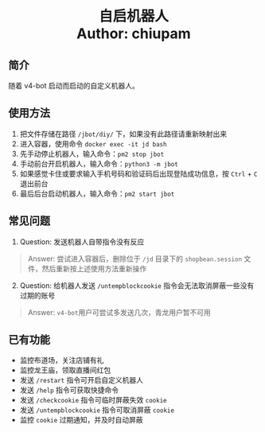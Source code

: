 <h1 align="center">
  自启机器人
  <br>
  Author: chiupam
</h1>

## 简介
随着 v4-bot 启动而启动的自定义机器人。
## 使用方法
1. 把文件存储在路径 `/jbot/diy/` 下，如果没有此路径请重新映射出来
2. 进入容器，使用命令 `docker exec -it jd bash`
3. 先手动停止机器人，输入命令：`pm2 stop jbot`
4. 手动前台开启机器人，输入命令：`python3 -m jbot`
5. 如果感觉卡住或要求输入手机号码和验证码后出现登陆成功信息，按 `Ctrl` + `C` 退出前台
6. 最后后台启动机器人，输入命令：`pm2 start jbot`
## 常见问题
1. Question: 发送机器人自带指令没有反应
> Answer: 尝试进入容器后，删除位于 `/jd` 目录下的 `shopbean.session` 文件，然后重新按上述使用方法重新操作
2. Question: 给机器人发送 `/untempblockcookie` 指令会无法取消屏蔽一些没有过期的账号
> Answer: `v4-bot`用户可尝试多发送几次，青龙用户暂不可用
## 已有功能
- 监控布道场，关注店铺有礼
- 监控龙王庙，领取直播间红包
- 发送 `/restart` 指令可开启自定义机器人
- 发送 `/help` 指令可获取快捷命令
- 发送 `/checkcookie` 指令可临时屏蔽失效 `cookie`
- 发送 `/untempblockcookie` 指令可取消屏蔽 `cookie`
- 监控 `cookie` 过期通知，并及时自动屏蔽
